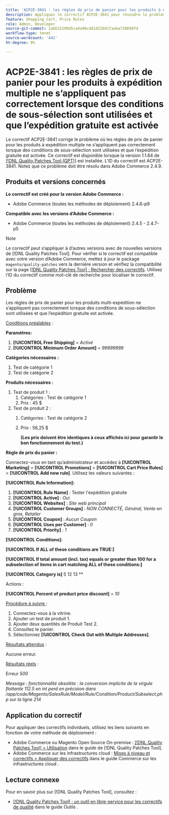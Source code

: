 ```yaml
---
title: 'ACP2E-3841 : les règles de prix de panier pour les produits à expédition multiple ne s’appliquent pas correctement lorsque des conditions de sous-sélection sont utilisées et que l’expédition gratuite est activée'
description: Appliquez le correctif ACP2E-3841 pour résoudre le problème d’Adobe Commerce en raison duquel les règles de prix de panier pour les produits à expédition multiple ne s’appliquent pas correctement lorsque des conditions de sous-sélection sont utilisées et que l’expédition gratuite est activée.
feature: Shopping Cart, Price Rules
role: Admin, Developer
source-git-commit: 1abb32109d5ca4a90cdd1d210d1fae6a728699fd
workflow-type: tm+mt
source-wordcount: '441'
ht-degree: 0%

---
```



# ACP2E-3841 : les règles de prix de panier pour les produits à expédition multiple ne s’appliquent pas correctement lorsque des conditions de sous-sélection sont utilisées et que l’expédition gratuite est activée

Le correctif ACP2E-3841 corrige le problème où les règles de prix de panier pour les produits à expédition multiple ne s’appliquent pas correctement lorsque des conditions de sous-sélection sont utilisées et que l’expédition gratuite est activée. Ce correctif est disponible lorsque la version 1.1.64 de [[!DNL Quality Patches Tool (QPT)]](/help/tools/quality-patches-tool/quality-patches-tool-to-self-serve-quality-patches.md) est installée. L’ID du correctif est ACP2E-3841. Notez que ce problème doit être résolu dans Adobe Commerce 2.4.9.

## Produits et versions concernés

**Le correctif est créé pour la version Adobe Commerce :**

* Adobe Commerce (toutes les méthodes de déploiement) 2.4.6-p9

**Compatible avec les versions d’Adobe Commerce :**

* Adobe Commerce (toutes les méthodes de déploiement) 2.4.5 - 2.4.7-p5

>[!NOTE]
>
>Le correctif peut s’appliquer à d’autres versions avec de nouvelles versions de [!DNL Quality Patches Tool]. Pour vérifier si le correctif est compatible avec votre version d’Adobe Commerce, mettez à jour le package `magento/quality-patches` vers la dernière version et vérifiez la compatibilité sur la page [[!DNL Quality Patches Tool] : Rechercher des correctifs](https://experienceleague.adobe.com/tools/commerce-quality-patches/index.html). Utilisez l’ID du correctif comme mot-clé de recherche pour localiser le correctif.

## Problème

Les règles de prix de panier pour les produits multi-expédition ne s’appliquent pas correctement lorsque des conditions de sous-sélection sont utilisées et que l’expédition gratuite est activée.

<u>Conditions préalables</u> :

**Paramètres:**
1. **[!UICONTROL Free Shipping]** = *Activé*
1. **[!UICONTROL Minimum Order Amount]** = *99999999*

**Catégories nécessaires :**
1. Test de catégorie 1
1. Test de catégorie 2

**Produits nécessaires :**
1. Test de produit 1 :
   1. Catégories : Test de catégorie 1
   1. Prix : 45 $
1. Test de produit 2 :
   1. Catégories : Test de catégorie 2
   1. Prix : 56,25 $ 

      **(Les prix doivent être identiques à ceux affichés ici pour garantir le bon fonctionnement du test.)**

**Règle de prix du panier :**

Connectez-vous en tant qu’administrateur et accédez à **[!UICONTROL Marketing]** > **[!UICONTROL Promotions]** > **[!UICONTROL Cart Price Rules]** > **[!UICONTROL Add new rule]**. Utilisez les valeurs suivantes :

**[!UICONTROL Rule Information]:**
1. **[!UICONTROL Rule Name]** : Tester l&#39;expédition gratuite
1. **[!UICONTROL Active]** : *Oui*
1. **[!UICONTROL Websites]** : *Site web principal*
1. **[!UICONTROL Customer Groups]** : *NON CONNECTÉ, Général, Vente en gros, Retailer*
1. **[!UICONTROL Coupon]** : *Aucun Coupon*
1. **[!UICONTROL Uses per Customer]** : *0*
1. **[!UICONTROL Priority]** : *1*

**[!UICONTROL Conditions]:**

**[!UICONTROL If ALL of these conditions are TRUE:]**


**[!UICONTROL If total amount (incl. tax) equals or greater than 100 for a subselection of items in cart matching ALL of these conditions:]**


**[!UICONTROL Category is]** 5 12 13 **

Actions :

**[!UICONTROL Percent of product price discount]** = *10*

<u>Procédure à suivre </u> :

1. Connectez-vous à la vitrine.
2. Ajouter un test de produit 1.
3. Ajouter deux quantités de Produit Test 2.
4. Consultez le panier.
5. Sélectionnez **[!UICONTROL Check Out with Multiple Addresses]**.

<u>Résultats attendus</u> :

Aucune erreur.

<u>Résultats réels</u> :

Erreur *500*

*Message : fonctionnalité obsolète : la conversion implicite de la virgule flottante 112.5 en int perd en précision dans /app/code/Magento/SalesRule/Model/Rule/Condition/Product/Subselect.php sur la ligne 214*

## Application du correctif

Pour appliquer des correctifs individuels, utilisez les liens suivants en fonction de votre méthode de déploiement :

* Adobe Commerce ou Magento Open Source On-premise : [[!DNL Quality Patches Tool] > Utilisation](/help/tools/quality-patches-tool/usage.md) dans le guide de [!DNL Quality Patches Tool].
* Adobe Commerce sur les infrastructures cloud : [Mises à niveau et correctifs > Appliquer des correctifs](https://experienceleague.adobe.com/docs/commerce-cloud-service/user-guide/develop/upgrade/apply-patches.html) dans le guide Commerce sur les infrastructures cloud .

## Lecture connexe

Pour en savoir plus sur [!DNL Quality Patches Tool], consultez :

* [[!DNL Quality Patches Tool] : un outil en libre-service pour les correctifs de qualité](/help/tools/quality-patches-tool/quality-patches-tool-to-self-serve-quality-patches.md) dans le guide Outils .
